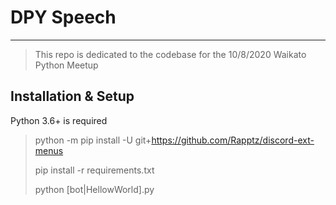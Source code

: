 # DPY Speech
---
> This repo is dedicated to the codebase for the 10/8/2020 Waikato Python Meetup


## Installation & Setup

Python 3.6+ is required

> python -m pip install -U git+https://github.com/Rapptz/discord-ext-menus
>
> pip install -r requirements.txt
>
> python [bot|HellowWorld].py